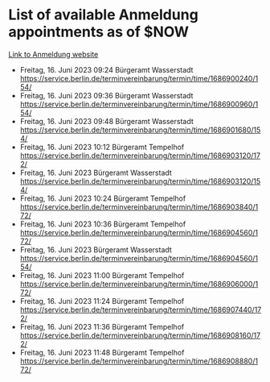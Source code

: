 # List of available Anmeldung appointments as of $NOW
[Link to Anmeldung website](https://service.berlin.de/terminvereinbarung/termin/tag.php?termin=1&anliegen[]=120686&dienstleisterlist=122210,122217,327316,122219,327312,122227,327314,122231,327346,122243,327348,122254,122252,329742,122260,329745,122262,329748,122271,327278,122273,327274,122277,327276,330436,122280,327294,122282,327290,122284,327292,122291,327270,122285,327266,122286,327264,122296,327268,150230,329760,122297,327286,122294,327284,122312,329763,122314,329775,122304,327330,122311,327334,122309,327332,317869,122281,327352,122279,329772,122283,122276,327324,122274,327326,122267,329766,122246,327318,122251,327320,122257,327322,122208,327298,122226,327300&herkunft=http%3A%2F%2Fservice.berlin.de%2Fdienstleistung%2F120686%2F)
- Freitag, 16. Juni 2023 09:24 Bürgeramt Wasserstadt https://service.berlin.de/terminvereinbarung/termin/time/1686900240/154/
- Freitag, 16. Juni 2023 09:36 Bürgeramt Wasserstadt https://service.berlin.de/terminvereinbarung/termin/time/1686900960/154/
- Freitag, 16. Juni 2023 09:48 Bürgeramt Wasserstadt https://service.berlin.de/terminvereinbarung/termin/time/1686901680/154/
- Freitag, 16. Juni 2023 10:12 Bürgeramt Tempelhof https://service.berlin.de/terminvereinbarung/termin/time/1686903120/172/
- Freitag, 16. Juni 2023  Bürgeramt Wasserstadt https://service.berlin.de/terminvereinbarung/termin/time/1686903120/154/
- Freitag, 16. Juni 2023 10:24 Bürgeramt Tempelhof https://service.berlin.de/terminvereinbarung/termin/time/1686903840/172/
- Freitag, 16. Juni 2023 10:36 Bürgeramt Tempelhof https://service.berlin.de/terminvereinbarung/termin/time/1686904560/172/
- Freitag, 16. Juni 2023  Bürgeramt Wasserstadt https://service.berlin.de/terminvereinbarung/termin/time/1686904560/154/
- Freitag, 16. Juni 2023 11:00 Bürgeramt Tempelhof https://service.berlin.de/terminvereinbarung/termin/time/1686906000/172/
- Freitag, 16. Juni 2023 11:24 Bürgeramt Tempelhof https://service.berlin.de/terminvereinbarung/termin/time/1686907440/172/
- Freitag, 16. Juni 2023 11:36 Bürgeramt Tempelhof https://service.berlin.de/terminvereinbarung/termin/time/1686908160/172/
- Freitag, 16. Juni 2023 11:48 Bürgeramt Tempelhof https://service.berlin.de/terminvereinbarung/termin/time/1686908880/172/
